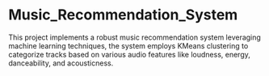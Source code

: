 # Music_Recommendation_System
This project implements a robust music recommendation system leveraging machine learning techniques, the system employs KMeans clustering to categorize tracks based on various audio features like loudness, energy, danceability, and acousticness.
